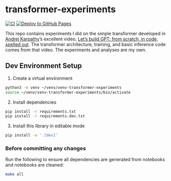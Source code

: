 # transformer-experiments

<!-- WARNING: THIS FILE WAS AUTOGENERATED! DO NOT EDIT! -->

[![CI](https://github.com/spather/transformer-experiments/actions/workflows/test.yaml/badge.svg?branch=master)](https://github.com/spather/transformer-experiments/actions/workflows/test.yaml)
[![Deploy to GitHub
Pages](https://github.com/spather/transformer-experiments/actions/workflows/deploy.yaml/badge.svg?branch=master)](https://github.com/spather/transformer-experiments/actions/workflows/deploy.yaml)

This repo contains experiments I did on the simple transformer developed
in [Andrej Karpathy](https://karpathy.ai/)’s excellent video, [Let’s
build GPT: from scratch, in code, spelled
out](https://www.youtube.com/watch?v=kCc8FmEb1nY). The transformer
architecture, training, and basic inference code comes from that video.
The experiments and analyses are my own.

## Dev Environment Setup

1.  Create a virtual environment

``` bash
python3 -m venv ~/venv/venv-transformer-experiments
source ~/venv/venv-transformer-experiments/bin/activate
```

2.  Install dependencies

``` bash
pip install -r requirements.txt
pip install -r requirements.dev.txt
```

3.  Install this library in editable mode

``` bash
pip install -e '.[dev]'
```

### Before committing any changes

Run the following to ensure all dependencies are generated from
notebooks and notebooks are cleaned:

``` bash
make all
```
